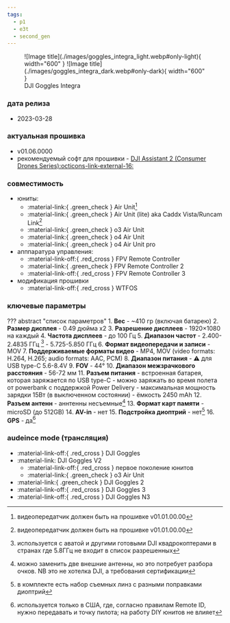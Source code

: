```yaml
---
tags:
  - p1
  - e3t
  - second_gen
---
```


<figure markdown="span">
  ![Image title](./images/goggles_integra_light.webp#only-light){ width="600" }
  ![Image title](./images/goggles_integra_dark.webp#only-dark){ width="600" }
  <figcaption>DJI Goggles Integra</figcaption>
</figure>

### дата релиза
- 2023-03-28

### актуальная прошивка
- v01.06.0000
- рекомендуемый софт для прошивки - <a href="https://www.dji.com/downloads/softwares/dji-assistant-2-consumer-drones-series" target="_blank">DJI Assistant 2 (Consumer Drones Series):octicons-link-external-16:</a>

### совместимость
* юниты:
    * :material-link:{ .green_check } Air Unit[^1]
    * :material-link:{ .green_check } Air Unit (lite) aka Caddx Vista/Runcam Link[^2]
    * :material-link:{ .green_check } o3 Air Unit
    * :material-link:{ .green_check } o4 Air Unit
    * :material-link:{ .green_check } o4 Air Unit pro
* апппаратура управления:
    * :material-link-off:{ .red_cross } FPV Remote Controller 
    * :material-link:{ .green_check } FPV Remote Controller 2
    * :material-link-off:{ .red_cross } FPV Remote Controller 3
* модификация прошивки
    * :material-link-off:{ .red_cross } WTFOS

### ключевые параметры
??? abstract "список параметров"
    1. **Вес**
        - ~410 гр (включая батарею)
    2. **Размер дисплея**
        - 0.49 дюйма x2
    3. **Разрешение дисплеев**
        - 1920×1080 на каждый
    4. **Частота дисплеев**
        - до 100 Гц
    5. **Диапазон частот**
        - 2.400-2.4835 ГГц [^3]
        - 5.725-5.850 ГГц 
    6. **Формат видеопередачи и записи**
        - MOV
    7. **Поддерживаемые форматы видео**
        - MP4, MOV (video formats: H.264, H.265; audio formats: AAC, PCM)
    8. **Диапазон питания**
        - :warning: для USB type-C 5.6-8.4V 
    9. **FOV**
        - 44°
    10. **Диапазон межзрачкового расстояния**
        - 56-72 мм
    11. **Разъем питания**
        - встроенная батарея, которая заряжается по USB type-C
        - можно заряжать во время полета от powerbank с поддержкой Power Delivery
        - максимальная мощность зарядки 15Вт (в выключенном состоянии)
        - ёмкость 2450 mAh
    12. **Разъем антенн**
        - аннтенны несъемные[^4]
    13. **Формат карт памяти** 
        - microSD (до 512GB)
    14. **AV-in**
        - нет 
    15. **Подстройка диоптрий**
        - нет[^5]
    16. **GPS**
        - да[^6]

### audeince mode (трансляция)
* :material-link-off:{ .red_cross }  DJI Goggles
* :material-link:  DJI Goggles V2
    * :material-link-off:{ .red_cross } первое поколение юнитов
    * :material-link:{ .green_check } o3 Air Unit
* :material-link:{ .green_check }  DJI Goggles 2
* :material-link-off:{ .red_cross }  DJI Goggles 3
* :material-link-off:{ .red_cross }  DJI Goggles N3
    

[^1]: видеопередатчик должен быть на прошивке v01.01.00.00
[^2]: видеопередатчик должен быть на прошивке v01.01.00.00
[^3]: используется с аватой и другими готовыми DJI квадрокоптерами в странах где 5.8ГГц не входит в список разрешенных
[^4]: можно заменить две внешние антенны, но это потребует разбора очков. NB это не хотелка DJI, а требования сертификации 
[^5]: в комплекте есть набор съемных линз с разными поправками диоптрий
[^6]: используется только в США, где, согласно правилам Remote ID, нужно передавать и точку пилота; на работу DIY юнитов не влияет

